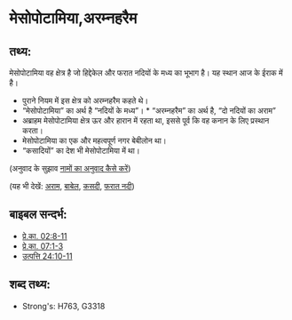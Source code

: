 # मेसोपोटामिया,अरम्नहरैम #

## तथ्य: ##

मेसोपोटामिया वह क्षेत्र है जो हिद्देकेल और फरात नदियों के मध्य का भूभाग है। यह स्थान आज के ईराक में है।

* पुराने नियम में इस क्षेत्र को अरम्नहरैम कहते थे।
* “मेसोपोटामिया” का अर्थ है “नदियों के मध्य”। * “अरम्नहरैम” का अर्थ है, “दो नदियों का अराम”
* अब्राहम मेसोपोटामिया क्षेत्र ऊर और हारान में रहता था, इससे पूर्व कि वह कनान के लिए प्रस्थान करता।
* मेसोपोटामिया का एक और महत्वपूर्ण नगर बेबीलोन था।
* “कसादियों” का देश भी मेसोपोटामिया में था।

(अनुवाद के सुझाव [नामों का अनुवाद कैसे करें](rc://en/ta/man/translate/translate-names))

(यह भी देखें: [अराम](../names/aram.md), [बाबेल](../names/babylon.md), [कसदी](../names/chaldeans.md), [फरात नदी](../names/euphrates.md))

## बाइबल सन्दर्भ: ##

* [प्रे.का. 02:8-11](rc://en/tn/help/act/02/08)
* [प्रे.का. 07:1-3](rc://en/tn/help/act/07/01)
* [उत्पत्ति 24:10-11](rc://en/tn/help/gen/24/10)

## शब्द तथ्य: ##

* Strong's: H763, G3318
